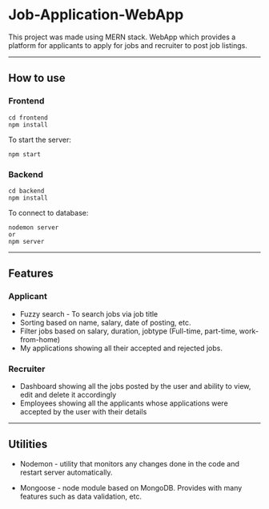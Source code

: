 # Job-Application-WebApp

This project was made using MERN stack. WebApp which provides a platform for applicants to apply for jobs and recruiter to post job listings.

---
## How to use

### Frontend
```
cd frontend
npm install
```
To start the server:
```
npm start
```


### Backend
```
cd backend
npm install
```
To connect to database:
```
nodemon server
or 
npm server
```

--- 
## Features

### Applicant
- Fuzzy search - To search jobs via job title
- Sorting based on name, salary, date of posting, etc.
- Filter jobs based on salary, duration, jobtype (Full-time, part-time, work-from-home)
- My applications showing all their accepted and rejected jobs.

### Recruiter
- Dashboard showing all the jobs posted by the user and ability to view, edit and delete it accordingly
- Employees showing all the applicants whose applications were accepted by the user with their details


---
## Utilities
- Nodemon - utility that monitors any changes done in the code and restart server automatically.

- Mongoose - node module based on MongoDB. Provides with many features such as data validation, etc.
